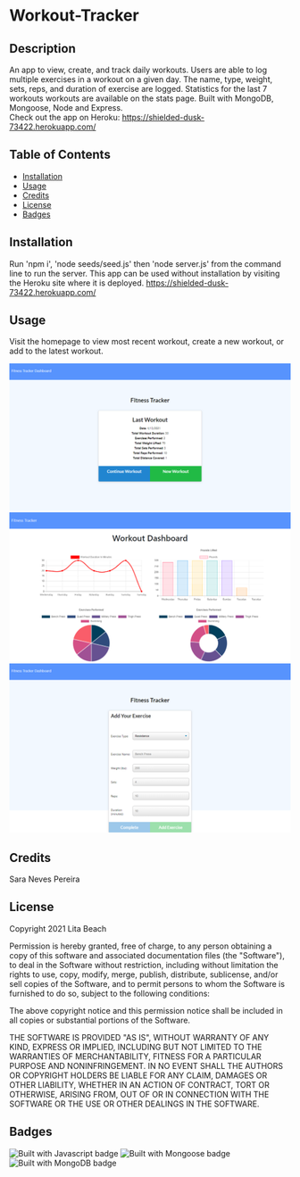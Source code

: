 # Workout-Tracker

## Description 

An app to view, create, and track daily workouts. Users are able to log multiple exercises in a workout on a given day. The name, type, weight, sets, reps, and duration of exercise are logged. Statistics for the last 7 workouts workouts are available on the stats page. Built with MongoDB, Mongoose, Node and Express.<br>
Check out the app on Heroku: https://shielded-dusk-73422.herokuapp.com/


## Table of Contents

* [Installation](#installation)
* [Usage](#usage)
* [Credits](#credits)
* [License](#license)
* [Badges](#badges)


## Installation

Run 'npm i', 'node seeds/seed.js' then 'node server.js' from the command line to run the server. This app can be used without installation by visiting the Heroku site where it is deployed. https://shielded-dusk-73422.herokuapp.com/


## Usage 

Visit the homepage to view most recent workout, create a new workout, or add to the latest workout. 

![screenshot of homepage](public/images/homepage.png)
![screenshot of dashboard](public/images/stats.png)
![screenshot of create new workout](public/images/create.png)


## Credits

Sara Neves Pereira


## License

Copyright 2021 Lita Beach

Permission is hereby granted, free of charge, to any person obtaining a copy of this software and associated documentation files (the "Software"), to deal in the Software without restriction, including without limitation the rights to use, copy, modify, merge, publish, distribute, sublicense, and/or sell copies of the Software, and to permit persons to whom the Software is furnished to do so, subject to the following conditions:

The above copyright notice and this permission notice shall be included in all copies or substantial portions of the Software.

THE SOFTWARE IS PROVIDED "AS IS", WITHOUT WARRANTY OF ANY KIND, EXPRESS OR IMPLIED, INCLUDING BUT NOT LIMITED TO THE WARRANTIES OF MERCHANTABILITY, FITNESS FOR A PARTICULAR PURPOSE AND NONINFRINGEMENT. IN NO EVENT SHALL THE AUTHORS OR COPYRIGHT HOLDERS BE LIABLE FOR ANY CLAIM, DAMAGES OR OTHER LIABILITY, WHETHER IN AN ACTION OF CONTRACT, TORT OR OTHERWISE, ARISING FROM, OUT OF OR IN CONNECTION WITH THE SOFTWARE OR THE USE OR OTHER DEALINGS IN THE SOFTWARE.

## Badges

![Built with Javascript badge](https://img.shields.io/badge/Built_with-Javascript-red) 
![Built with Mongoose badge](https://img.shields.io/badge/Built_with-Mpongoose-blue) 
![Built with MongoDB badge](https://img.shields.io/badge/Built_with-MongoDB-green) 

